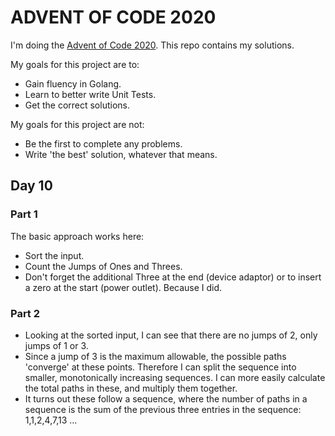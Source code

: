 # ADVENT OF CODE 2020

I'm doing the [Advent of Code 2020](https://adventofcode.com/2020/). This repo
contains my solutions.

My goals for this project are to:
- Gain fluency in Golang.
- Learn to better write Unit Tests.
- Get the correct solutions.

My goals for this project are not:
- Be the first to complete any problems.
- Write 'the best' solution, whatever that means.

## Day 10

### Part 1
The basic approach works here:
- Sort the input.
- Count the Jumps of Ones and Threes.
- Don't forget the additional Three at the end (device adaptor) or to insert a
zero at the start (power outlet). Because I did.

### Part 2

- Looking at the sorted input, I can see that there are no jumps of 2, only
jumps of 1 or 3.
- Since a jump of 3 is the maximum allowable, the possible paths 'converge' at
these points. Therefore I can split the sequence into smaller, monotonically
increasing sequences. I can more easily calculate the total paths in these, and
multiply them together.
- It turns out these follow a sequence, where the number of paths in a sequence is
the sum of the previous three entries in the sequence:
1,1,2,4,7,13 ...


